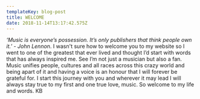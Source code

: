 ```yaml
---
templateKey: blog-post
title: WELCOME
date: 2018-11-14T13:17:42.575Z
---
```

_‘Music is everyone’s possession. It’s only publishers that think people own it.’ - John Lennon_. I wasn't sure how to welcome you to my website so I went to one of the greatest that ever lived and thought I’d start with words that has always inspired me. See I’m not just a musician but also a fan. Music unifies people, cultures and all races across this crazy world and being apart of it and having a voice is an honour that I will forever be grateful for. I start this journey with you and wherever it may lead I will always stay true to my first and one true love, music. So welcome to my life and words. KB
